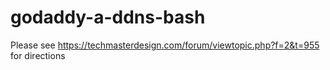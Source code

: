 # godaddy-a-ddns-bash

Please see https://techmasterdesign.com/forum/viewtopic.php?f=2&t=955 for directions

